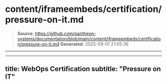 # content/iframeembeds/certification/pressure-on-it.md

> **Source**: https://github.com/pantheon-systems/documentation/blob/main/content/iframeembeds/certification/pressure-on-it.md
> **Generated**: 2025-09-01 21:05:36

---

---
title: WebOps Certification
subtitle: "Pressure on IT"
---

<Partial file="certification-guide/pressure-on-it.md" />
